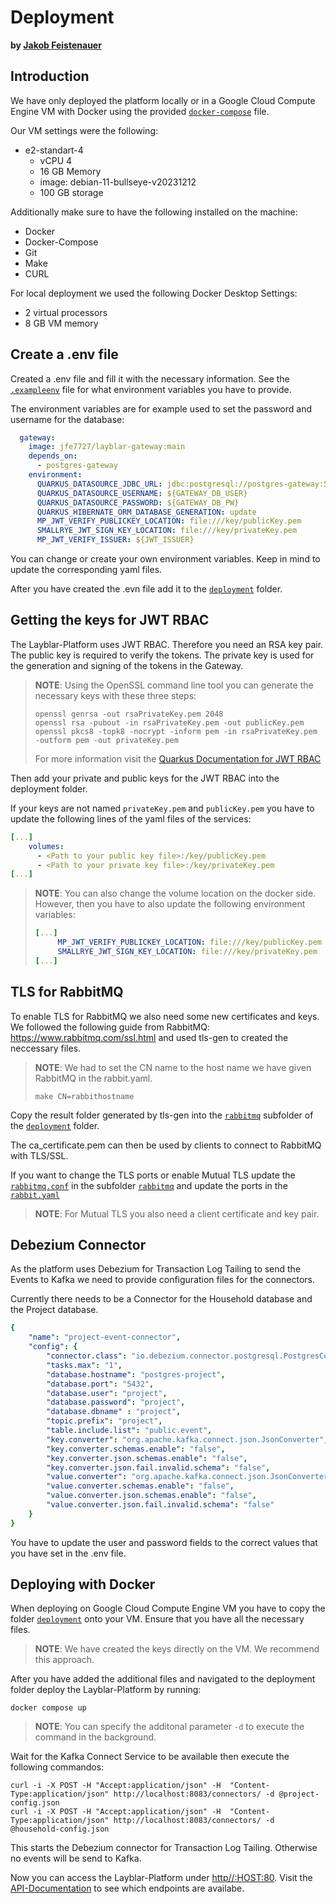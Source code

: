 # Deployment

__by [Jakob Feistenauer](https://github.com/yescob)__

## Introduction

We have only deployed the platform locally or in a Google Cloud Compute Engine VM with Docker using the provided [`docker-compose`](https://github.com/Layblar/platform/blob/main/deployment/docker-compose.yaml) file.

Our VM settings were the following:

- e2-standart-4
  - vCPU 4
  - 16 GB Memory
  - image: debian-11-bullseye-v20231212
  - 100 GB storage

Additionally make sure to have the following installed on the machine:

- Docker
- Docker-Compose
- Git
- Make
- CURL

For local deployment we used the following Docker Desktop Settings:

- 2 virtual processors
- 8 GB VM memory

## Create a .env file

Created a .env file and fill it with the necessary information. See the [`.exampleenv`](https://github.com/Layblar/platform/tree/main/deployment/.exampleenv) file for what environment variables you have to provide.

The environment variables are for example used to set the password and username for the database:

```yaml
  gateway:
    image: jfe7727/layblar-gateway:main
    depends_on:
      - postgres-gateway
    environment:
      QUARKUS_DATASOURCE_JDBC_URL: jdbc:postgresql://postgres-gateway:5432/layblaruser
      QUARKUS_DATASOURCE_USERNAME: ${GATEWAY_DB_USER}
      QUARKUS_DATASOURCE_PASSWORD: ${GATEWAY_DB_PW}
      QUARKUS_HIBERNATE_ORM_DATABASE_GENERATION: update
      MP_JWT_VERIFY_PUBLICKEY_LOCATION: file:///key/publicKey.pem
      SMALLRYE_JWT_SIGN_KEY_LOCATION: file:///key/privateKey.pem
      MP_JWT_VERIFY_ISSUER: ${JWT_ISSUER}
```

You can change or create your own environment variables. Keep in mind to update the corresponding yaml files.

After you have created the .evn file add it to the [`deployment`](https://github.com/Layblar/platform/tree/main/deployment) folder.

## Getting the keys for JWT RBAC

The Layblar-Platform uses JWT RBAC. Therefore you need an RSA key pair. The public key is required to verify the tokens. The private key is used for the generation and signing of the tokens in the Gateway.

> __NOTE__: Using the OpenSSL command line tool you can generate the necessary keys with these three steps:
>
>```console
>openssl genrsa -out rsaPrivateKey.pem 2048
>openssl rsa -pubout -in rsaPrivateKey.pem -out publicKey.pem
>openssl pkcs8 -topk8 -nocrypt -inform pem -in rsaPrivateKey.pem -outform pem -out privateKey.pem
>```
>
>For more information visit the [Quarkus Documentation for JWT RBAC](https://quarkus.io/guides/security-jwt#configuring-the-smallrye-jwt-extension-security-information)

Then add your private and public keys for the JWT RBAC into the deployment folder.

If your keys are not named `privateKey.pem` and `publicKey.pem` you have to update the following lines of the yaml files of the services:

```yaml
[...]
    volumes:
      - <Path to your public key file>:/key/publicKey.pem
      - <Path to your private key file>:/key/privateKey.pem
[...]
```

> __NOTE__: You can also change the volume location on the docker side. However, then you have to also update the following environment variables:
>
>```yaml
>[...]
>      MP_JWT_VERIFY_PUBLICKEY_LOCATION: file:///key/publicKey.pem
>      SMALLRYE_JWT_SIGN_KEY_LOCATION: file:///key/privateKey.pem
>[...]
>```

## TLS for RabbitMQ

To enable TLS for RabbitMQ we also need some new certificates and keys.
We followed the following guide from RabbitMQ: <https://www.rabbitmq.com/ssl.html> and used tls-gen to created the neccessary files.

> __NOTE__: We had to set the CN name to the host name we have given RabbitMQ in the rabbit.yaml.
>
>```console
>make CN=rabbithostname
>```
>

Copy the result folder generated by tls-gen into the [`rabbitmq`](https://github.com/Layblar/platform/tree/main/deployment/rabbitmq) subfolder of the [`deployment`](https://github.com/Layblar/platform/tree/main/deployment) folder.

The ca_certificate.pem can then be used by clients to connect to RabbitMQ with TLS/SSL.

If you want to change the TLS ports or enable Mutual TLS update the  [`rabbitmq.conf`](https://github.com/Layblar/platform/tree/main/deployment/rabbitmq/rabbitmq.conf) in the subfolder  [`rabbitmq`](https://github.com/Layblar/platform/tree/main/deployment/rabbitmq) and update the ports in the  [`rabbit.yaml`](https://github.com/Layblar/platform/tree/main/deployment/rabbit.yaml)

> __NOTE__: For Mutual TLS you also need a client certificate and key pair.

## Debezium Connector

As the platform uses Debezium for Transaction Log Tailing to send the Events to Kafka  we need to provide configuration files for the connectors.

Currently there needs to be a Connector for the Household database and the Project database.

```yaml
{
    "name": "project-event-connector",
    "config": {
        "connector.class": "io.debezium.connector.postgresql.PostgresConnector",
        "tasks.max": "1",
        "database.hostname": "postgres-project",
        "database.port": "5432",
        "database.user": "project",
        "database.password": "project",
        "database.dbname" : "project",
        "topic.prefix": "project",
        "table.include.list": "public.event",
        "key.converter": "org.apache.kafka.connect.json.JsonConverter",
        "key.converter.schemas.enable": "false",
        "key.converter.json.schemas.enable": "false",
        "key.converter.json.fail.invalid.schema": "false",
        "value.converter": "org.apache.kafka.connect.json.JsonConverter",
        "value.converter.schemas.enable": "false",
        "value.converter.json.schemas.enable": "false",
        "value.converter.json.fail.invalid.schema": "false"
    }
}
```

You have to update the user and password fields to the correct values that you have set in the .env file.

## Deploying with Docker

When deploying on Google Cloud Compute Engine VM you have to copy the folder [`deployment`](https://github.com/Layblar/platform/tree/main/deployment) onto your VM. Ensure that you have all the necessary files.

> __NOTE__: We have created the keys directly on the VM. We recommend this approach.

After you have added the additional files and navigated to the deployment folder deploy the Layblar-Platform by running:

```console
docker compose up
```

> __NOTE__: You can specify the additonal parameter `-d` to execute the command in the background.

Wait for the Kafka Connect Service to be available then execute the following commandos:

```console
curl -i -X POST -H "Accept:application/json" -H  "Content-Type:application/json" http://localhost:8083/connectors/ -d @project-config.json
curl -i -X POST -H "Accept:application/json" -H  "Content-Type:application/json" http://localhost:8083/connectors/ -d @household-config.json
```

This starts the Debezium connector for Transaction Log Tailing. Otherwise no events will be send to Kafka.

Now you can access the Layblar-Platform under [http//:HOST:80](http//:localhost:8080).
Visit the [API-Documentation](https://layblar.github.io/platform/apidoc.html) to see which endpoints are availabe.
